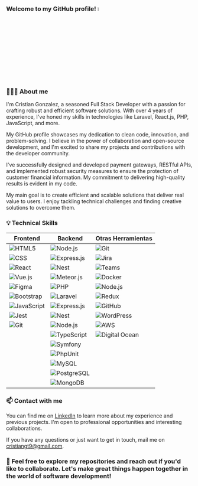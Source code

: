 ### Welcome to my GitHub profile! <a href="https://www.linkedin.com/in/cristiangt9/"><img src="https://media.giphy.com/media/hvRJCLFzcasrR4ia7z/giphy.gif" width="5%"></a>

### 👨🏻‍💻 About me

I'm Cristian Gonzalez, a seasoned Full Stack Developer with a passion for crafting robust and efficient software solutions. With over 4 years of experience, I've honed my skills in technologies like Laravel, React.js, PHP, JavaScript, and more.

My GitHub profile showcases my dedication to clean code, innovation, and problem-solving. I believe in the power of collaboration and open-source development, and I'm excited to share my projects and contributions with the developer community.

I've successfully designed and developed payment gateways, RESTful APIs, and implemented robust security measures to ensure the protection of customer financial information. My commitment to delivering high-quality results is evident in my code.

My main goal is to create efficient and scalable solutions that deliver real value to users. I enjoy tackling technical challenges and finding creative solutions to overcome them.

### 💡 Technical Skills

| Frontend | Backend | Otras Herramientas |
| --- | --- | --- |
| ![HTML5](https://profilinator.rishav.dev/skills-assets/html5-original-wordmark.svg) | ![Node.js](https://profilinator.rishav.dev/skills-assets/nodejs-original-wordmark.svg) | ![Git](https://profilinator.rishav.dev/skills-assets/git-original-wordmark.svg) |
| ![CSS](https://profilinator.rishav.dev/skills-assets/css3-original-wordmark.svg) | ![Express.js](https://profilinator.rishav.dev/skills-assets/express-original-wordmark.svg) | ![Jira](https://profilinator.rishav.dev/skills-assets/jira.png) |
| ![React](https://profilinator.rishav.dev/skills-assets/react-original-wordmark.svg) | ![Nest](https://profilinator.rishav.dev/skills-assets/nestjs.svg) | ![Teams](https://profilinator.rishav.dev/skills-assets/microsoft-teams.svg) |
| ![Vue.js](https://profilinator.rishav.dev/skills-assets/vuejs-original-wordmark.svg) | ![Meteor.js](https://profilinator.rishav.dev/skills-assets/meteor.png) | ![Docker](https://profilinator.rishav.dev/skills-assets/docker-original-wordmark.svg) |
| ![Figma](https://profilinator.rishav.dev/skills-assets/figma-icon.svg) | ![PHP](https://profilinator.rishav.dev/skills-assets/php-original.svg) | ![Node.js](https://profilinator.rishav.dev/skills-assets/nodejs-original-wordmark.svg) |
| ![Bootstrap](https://profilinator.rishav.dev/skills-assets/bootstrap-plain.svg) | ![Laravel](https://profilinator.rishav.dev/skills-assets/laravel-plain-wordmark.svg) | ![Redux](https://profilinator.rishav.dev/skills-assets/redux-original.svg) |
| ![JavaScript](https://profilinator.rishav.dev/skills-assets/javascript-original.svg) | ![Express.js](https://profilinator.rishav.dev/skills-assets/express-original-wordmark.svg) | ![GitHub](https://profilinator.rishav.dev/skills-assets/github-original-wordmark.svg) |
| ![Jest](https://profilinator.rishav.dev/skills-assets/jest.png) | ![Nest](https://profilinator.rishav.dev/skills-assets/nestjs.svg) | ![WordPress](https://profilinator.rishav.dev/skills-assets/wordpress.png) |
| ![Git](https://profilinator.rishav.dev/skills-assets/git-original-wordmark.svg) | ![Node.js](https://profilinator.rishav.dev/skills-assets/nodejs-original-wordmark.svg) | ![AWS](https://profilinator.rishav.dev/skills-assets/aws-original-wordmark.svg) |
| | ![TypeScript](https://profilinator.rishav.dev/skills-assets/typescript-original.svg) | ![Digital Ocean](https://profilinator.rishav.dev/skills-assets/digitalocean.png) |
| | ![Symfony](https://profilinator.rishav.dev/skills-assets/symfony.png) | |
| | ![PhpUnit](https://profilinator.rishav.dev/skills-assets/phpunit.png) | |
| | ![MySQL](https://profilinator.rishav.dev/skills-assets/mysql-original-wordmark.svg) | |
| | ![PostgreSQL](https://profilinator.rishav.dev/skills-assets/postgresql-original-wordmark.svg) | |
| | ![MongoDB](https://profilinator.rishav.dev/skills-assets/mongodb-original-wordmark.svg) | |

### 📫 Contact with me

You can find me on [LinkedIn](https://www.linkedin.com/in/cristian-gonzalez-torres/) to learn more about my experience and previous projects. I'm open to professional opportunities and interesting collaborations.

If you have any questions or just want to get in touch, mail me on cristiangt9@gmail.com.

### 🚀 Feel free to explore my repositories and reach out if you'd like to collaborate. Let's make great things happen together in the world of software development!
